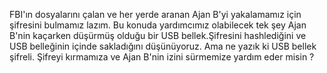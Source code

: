 FBI'ın dosyalarını çalan ve her yerde aranan Ajan B'yi yakalamamız için 
şifresini bulmamız lazım. Bu konuda yardımcımız olabilecek tek şey 
Ajan B'nin kaçarken düşürmüş olduğu bir USB bellek.Şifresini hashlediğini ve USB belleğinin içinde sakladığını düşünüyoruz. 
Ama ne yazık ki USB bellek şifreli. Şifreyi kırmamıza ve Ajan B'nin izini sürmemize 
yardım eder misin ?
